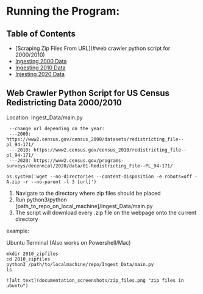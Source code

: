 # Running the Program:

## Table of Contents
* [Scraping Zip Files From URL](#web crawler python script for 2000/2010)
* [Ingesting 2000 Data](#technologies-used)
* [Ingesting 2010 Data](#features)
* [Injesting 2020 Data](#screenshots)

## Web Crawler Python Script for US Census Redistricting Data 2000/2010

Location: Ingest_Data/main.py

```
 --change url depending on the year:
 ---2000: https://www2.census.gov/census_2000/datasets/redistricting_file--pl_94-171/
 ---2010: https://www2.census.gov/census_2010/redistricting_file--pl_94-171/
 ---2020: https://www2.census.gov/programs-surveys/decennial/2020/data/01-Redistricting_File--PL_94-171/

os.system('wget --no-directories --content-disposition -e robots=off -A.zip -r --no-parent -l 3 [url]')

```
1. Navigate to the directory where zip files should be placed
2. Run python3/python [path_to_repo_on_local_machine]/Ingest_Data/main.py
3. The script will download every .zip file on the webpage onto the current directory

example:

Ubuntu Terminal (Also works on Powershell/Mac)
```
mkdir 2010_zipfiles
cd 2010_zipfiles
python3 /path/to/localmachine/repo/Ingest_Data/main.py
ls

![alt text](documentation_screenshots/zip_files.png "zip files in ubuntu")
```



